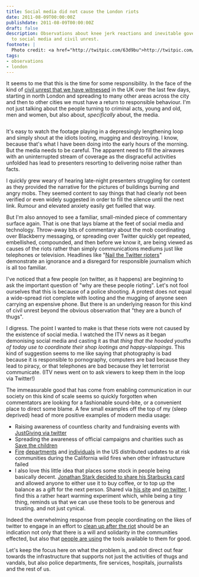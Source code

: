 ```yaml
---
title: Social media did not cause the London riots
date: 2011-08-09T00:00:00Z
publishdate: 2011-08-09T00:00:00Z
draft: false
description: Observations about knee jerk reactions and inevitable government positions
  to social media and civil unrest.
footnote: |
  Photo credit: <a href="http://twitpic.com/63d9bu">http://twitpic.com/63d9bu</a>
tags:
- observations
- london
---
```


It seems to me that this is the time for some responsibility. In the face of the kind of <a href="http://www.bbc.co.uk/news/uk-england-london-14450248" title="BBC News - Further riots in London as violence spreads across England">civil unrest that we have witnessed</a> in the UK over the last few days, starting in north London and spreading to many other areas across the city and then to other cities we must have a return to responsible behaviour.  I'm not just talking about the people turning to criminal acts, young and old, men and women, but also about, <em>specifically</em> about, the media.

<img src="/images/london-cleanup.jpg" alt="">
<!--more-->

<p>
    It's easy to watch the footage playing in a depressingly lengthening loop and simply shout at the idiots looting, mugging and destroying. I know, because that's what I have been doing into the early hours of the morning.  But the media needs to be careful. The apparent need to fill the airwaves with an uninterrupted stream of coverage as the disgraceful activities unfolded has lead to presenters resorting to delivering noise rather than facts.
</p>
<p>
    I quickly grew weary of hearing late-night presenters struggling for content as they provided the narrative for the pictures of buildings burning and angry mobs.  They seemed content to say things that had clearly not been verified or even widely suggested in order to fill the silence until the next link. Rumour and elevated anxiety easily get fuelled that way.
</p>
<p>
    But I'm also annoyed to see a familiar, small-minded piece of commentary surface again.  That is one that lays blame at the feet of social media and technology.  Throw-away bits of commentary about the mob coordinating over Blackberry messaging, or spreading over Twitter quickly get repeated, embellished, compounded, and then before we know it, are being viewed as causes of the riots rather than simply communications mediums just like telephones or television. Headlines like "<a href="http://wallblog.co.uk/files/2011/08/Suntwitterriots.jpg">Nail the Twitter rioters</a>" demonstrate an ignorance and a disregard for responsible journalism which is all too familiar.
</p>
<p>
    I've noticed that a few people (on twitter, as it happens) are beginning to ask the important question of "why are these people rioting". Let's not fool ourselves that this is because of a police shooting. A protest does not equal a wide-spread riot complete with looting and the mugging of anyone seen carrying an expensive phone.  But there is an underlying reason for this kind of civil unrest beyond the obvious observation that "they are a bunch of thugs".
</p>
<p>
    I digress. The point I wanted to make is that these riots were not caused by the existence of social media. I watched the ITV news as it began demonising social media and casting it as that <em>thing that the hooded youths of today use to coordinate their shop lootings and happy-slappings</em>.  This kind of suggestion seems to me like saying that photography is bad because it is responsible to pornography, computers are bad because they lead to piracy, or that telephones are bad because they let terrorist communicate. (ITV news went on to ask viewers to keep them in the loop via Twitter!)
</p>
<p>
    The immeasurable good that has come from enabling communication in our society on this kind of scale seems so quickly forgotten when commentators are looking for a fashionable sound-bite, or a convenient place to direct some blame.  A few small examples off the top of my (sleep deprived) head of more positive examples of modern media usage:
</p>
<ul>
    <li>Raising awareness of countless charity and fundraising events with <a href="http://twitter.com/#!/search/justgiving" title="Mentions of JustGiving on Twitter">JustGiving via twitter</a></li>
    <li>Spreading the awareness of official campaigns and charities such as <a href="http://twitter.com/#!/SavetheChildren" title="Save the Children on Twitter">Save the children</a></li>
    <li><a href="http://twitter.com/#!/LAFD" title="LAFD on Twitter">Fire</a> <a href="http://twitter.com/#!/CALFIRESANDIEGO" title="CALFIRESANDIEGO on Twitter">departments</a> and <a href="http://www.wired.com/threatlevel/2007/10/firsthand-repor/" title="Firsthand Reports From California Wildfires Pour Through Twitter  | Threat Level | Wired.com">individuals</a> in the US distributed updates to at risk communities during the California wild fires when other infrastructure failed</li>
    <li> I also love this little idea that places some stock in people being basically decent. <a href="http://latimesblogs.latimes.com/technology/2011/08/starbucks-card-jonathan-stark.html" title="LA Times: Jonathan Stark wants you to use his Starbucks card">Jonathan Stark decided to share his Starbucks card</a> and allowed anyone to either use it to buy coffee, or to top up the balance as a gift for the next person. Shared via <a href="http://jonathanstark.com/card/" title="Get a coffee, give a coffee - Jonathan's Card">his site</a> and <a href="http://twitter.com/#!/jonathanscard" title="@jonathanscard on Twitter">on twitter</a>, I find this a rather heart warming experiment which, while being a tiny thing, reminds us that we can use these tools to be generous and trusting. and not just cynical. </li>
</ul>
<p>
    Indeed the overwhelming response from people coordinating on the likes of twitter to engage in an effort to <a href="http://wallblog.co.uk/2011/08/09/two-sides-to-social-networks-and-the-riots-sun-calls-to-nail-twitter-rioters-as-riotcleanup-trends/" title="Two sides to social networks: Sun calls to nail &lsquo;Twitter rioters&rsquo; as riotcleanup trends | The Wall Blog">clean up after the riot</a> should be an indication not only that there is a will and solidarity in the communities effected, but also that <a href="http://twitter.com/#%21/search?q=%23riotcleanup" title="#riotcleanup on Twitter">people are using</a> the tools available to them for good.
</p>
<p>
    Let's keep the focus here on what the problem is, and not direct out fear towards the infrastructure that supports not just the activities of thugs and vandals, but also police departments, fire services, hospitals, journalists and the rest of us.
</p>
